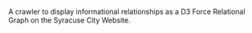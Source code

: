 A crawler to display informational relationships as a D3 Force Relational Graph on the Syracuse City Website. 
